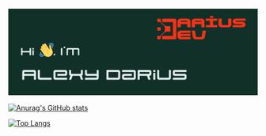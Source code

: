 ![alt text](https://github.com/AlexyDarius/AlexyDarius/blob/main/banner.png)

[![Anurag's GitHub stats](https://github-readme-stats.vercel.app/api?username=AlexyDarius)](https://github.com/anuraghazra/github-readme-stats)

[![Top Langs](https://github-readme-stats-git-masterrstaa-rickstaa.vercel.app/api/top-langs/?username=AlexyDarius)](https://github.com/anuraghazra/github-readme-stats)
